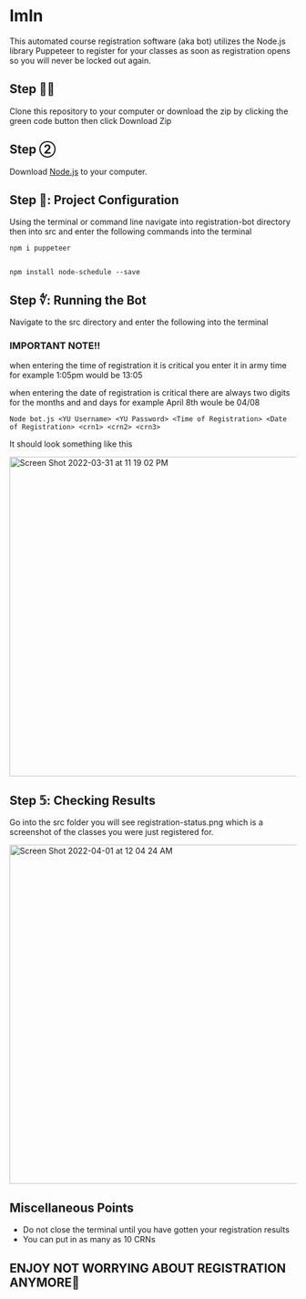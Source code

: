 # ImIn
This automated course registration software (aka bot) utilizes the Node.js library Puppeteer to register for your classes as soon as registration opens so you will never be locked out again. 
## Step ☝🏼

Clone this repository to your computer or download the zip by clicking the green code button then click Download Zip
## Step ②

Download [Node.js](https://nodejs.org/en/download/) to your computer.
## Step 🥉: Project Configuration
Using the terminal or command line navigate into registration-bot directory then into src and enter the following commands into the terminal 
    
    npm i puppeteer
 

    npm install node-schedule --save
## Step ∜: Running the Bot
Navigate to the src directory and enter the following into the terminal
### IMPORTANT NOTE‼️

when entering the time of registration it is critical you enter it in army time for example 1:05pm would be 13:05

when entering the date of registration is critical there are always two digits for the months and and days for example April 8th woule be 04/08


    Node bot.js <YU Username> <YU Password> <Time of Registration> <Date of Registration> <crn1> <crn2> <crn3>
It should look something like this 

<img width="561" alt="Screen Shot 2022-03-31 at 11 19 02 PM" src="https://user-images.githubusercontent.com/62624776/161188862-c5de5fca-9e75-4ca5-aa12-485932e98e77.png">

## Step 𝟝: Checking Results 
Go into the src folder you will see registration-status.png which is a screenshot of the classes you were just registered for.

<img width="595" alt="Screen Shot 2022-04-01 at 12 04 24 AM" src="https://user-images.githubusercontent.com/62624776/161193016-954f8b57-1a93-4bbe-8d2b-de881b526fdf.png">

## Miscellaneous Points
 - Do not close the terminal until you have gotten your registration results
 - You can put in as many as 10 CRNs

## ENJOY NOT WORRYING ABOUT REGISTRATION ANYMORE🥳



